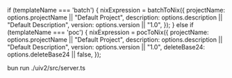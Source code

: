if (templateName === 'batch') {
nixExpression = batchToNix({
projectName: options.projectName || "Default Project",
description: options.description || "Default Description",
version: options.version || "1.0",
});
} else if (templateName === 'poc') {
nixExpression = pocToNix({
projectName: options.projectName || "Default Project",
description: options.description || "Default Description",
version: options.version || "1.0",
deleteBase24: options.deleteBase24 || false,
});

bun run ./uiv2/src/server.ts
